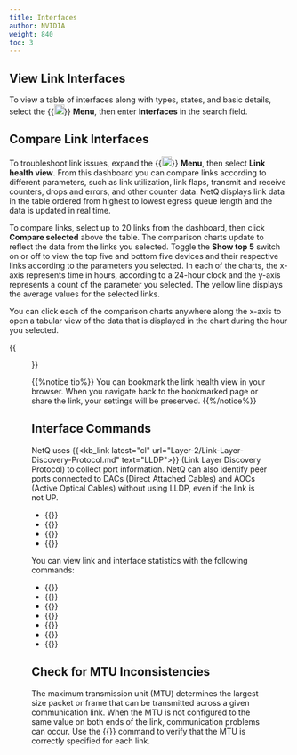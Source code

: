 ```yaml
---
title: Interfaces
author: NVIDIA
weight: 840
toc: 3
---
```


## View Link Interfaces

To view a table of interfaces along with types, states, and basic details, select the {{<img src="https://icons.cumulusnetworks.com/01-Interface-Essential/03-Menu/navigation-menu.svg" height="18" width="18">}} **Menu**, then enter **Interfaces** in the search field.

## Compare Link Interfaces

To troubleshoot link issues, expand the {{<img src="https://icons.cumulusnetworks.com/01-Interface-Essential/03-Menu/navigation-menu.svg" height="18" width="18">}} **Menu**, then select **Link health view**. From this dashboard you can compare links according to different parameters, such as link utilization, link flaps, transmit and receive counters, drops and errors, and other counter data. NetQ displays link data in the table ordered from highest to lowest egress queue length and the data is updated in real time. 

To compare links, select up to 20 links from the dashboard, then click **Compare selected** above the table. The comparison charts update to reflect the data from the links you selected. Toggle the **Show top 5** switch on or off to view the top five and bottom five devices and their respective links according to the parameters you selected. In each of the charts, the x-axis represents time in hours, according to a 24-hour clock and the y-axis represents a count of the parameter you selected. The yellow line displays the average values for the selected links.

You can click each of the comparison charts anywhere along the x-axis to open a tabular view of the data that is displayed in the chart during the hour you selected.

{{<figure src="/images/netq/link-health-comp-412.png" alt="" width="1100">}}

{{%notice tip%}}
You can bookmark the link health view in your browser. When you navigate back to the bookmarked page or share the link, your settings will be preserved.
{{%/notice%}}
## Interface Commands

NetQ uses {{<kb_link latest="cl" url="Layer-2/Link-Layer-Discovery-Protocol.md" text="LLDP">}} (Link Layer Discovery Protocol) to collect port information. NetQ can also identify peer ports connected to DACs (Direct Attached Cables) and AOCs (Active Optical Cables) without using LLDP, even if the link is not UP. 

- {{<link title="show/#netq-show-interfaces" text="netq show interfaces physical">}}
- {{<link title="show/#netq-show-interfaces" text="netq show interfaces">}}
- {{<link title="show/#netq-show-events" text="netq show events message_type interfaces">}}
- {{<link title="check/#netq check interfaces" text="netq check interfaces">}}

You can view link and interface statistics with the following commands:

- {{<link title="show/#netq-show-ethtool-stats" text="netq show ethtool-stats">}}
- {{<link title="show/#netq-show-interface-stats" text="netq show interface-stats">}}
- {{<link title="show/#netq-show-interface-utilization" text="netq show interface-utilization">}}
- {{<link title="show/#netq-show-cl-resource" text="netq show cl-resource acl">}}
- {{<link title="show/#netq-show-cl-resource" text="netq show cl-resource forwarding">}}
- {{<link title="show/#netq-show-cl-ssd-util" text="netq show cl-ssd-util">}}
- {{<link title="show/#netq-show-resource-util" text="netq show resource-util">}}

## Check for MTU Inconsistencies

The maximum transmission unit (MTU) determines the largest size packet or frame that can be transmitted across a given communication link. When the MTU is not configured to the same value on both ends of the link, communication problems can occur. Use the {{<link title="check/#netq-check-mtu" text="netq check mtu">}} command to verify that the MTU is correctly specified for each link.



